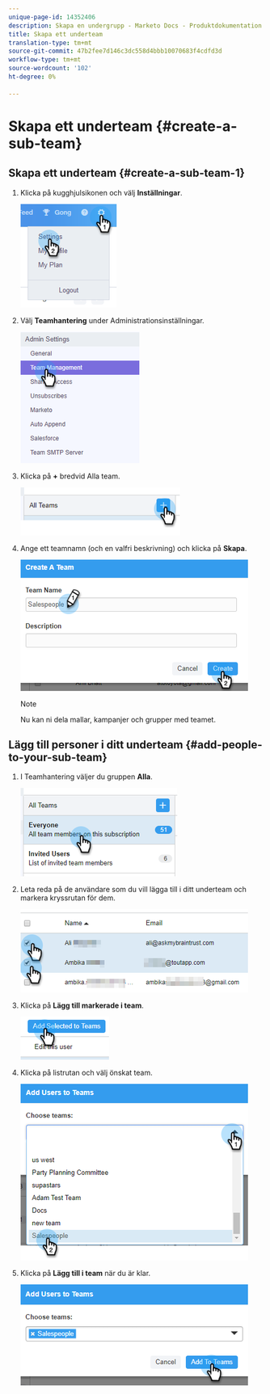 ```yaml
---
unique-page-id: 14352406
description: Skapa en undergrupp - Marketo Docs - Produktdokumentation
title: Skapa ett underteam
translation-type: tm+mt
source-git-commit: 47b2fee7d146c3dc558d4bbb10070683f4cdfd3d
workflow-type: tm+mt
source-wordcount: '102'
ht-degree: 0%

---
```



# Skapa ett underteam {#create-a-sub-team}

## Skapa ett underteam {#create-a-sub-team-1}

1. Klicka på kugghjulsikonen och välj **Inställningar**.

   ![](assets/one-1.png)

1. Välj **Teamhantering** under Administrationsinställningar.

   ![](assets/two-1.png)

1. Klicka på **+** bredvid Alla team.

   ![](assets/three-1.png)

1. Ange ett teamnamn (och en valfri beskrivning) och klicka på **Skapa**.

   ![](assets/four-1.png)

   >[!NOTE]
   >
   >Nu kan ni dela mallar, kampanjer och grupper med teamet.

## Lägg till personer i ditt underteam {#add-people-to-your-sub-team}

1. I Teamhantering väljer du gruppen **Alla**.

   ![](assets/five-1.png)

1. Leta reda på de användare som du vill lägga till i ditt underteam och markera kryssrutan för dem.

   ![](assets/six.png)

1. Klicka på **Lägg till markerade i team**.

   ![](assets/seven.png)

1. Klicka på listrutan och välj önskat team.

   ![](assets/eight.png)

1. Klicka på **Lägg till i team** när du är klar.

   ![](assets/nine.png)

